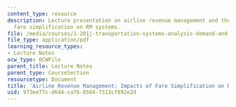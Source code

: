 ```yaml
---
content_type: resource
description: Lecture presentation on airline revenue management and the impacts of
  fare simplification on RM systems.
file: /media/courses/1-201j-transportation-systems-analysis-demand-and-economics-fall-2008/973ee77cd644ca7685647313cf892e2d_MIT1_201JF08_lec18.pdf
file_type: application/pdf
learning_resource_types:
- Lecture Notes
ocw_type: OCWFile
parent_title: Lecture Notes
parent_type: CourseSection
resourcetype: Document
title: 'Airline Revenue Management: Impacts of Fare Simplification on RM Systems'
uid: 973ee77c-d644-ca76-8564-7313cf892e2d
---
```

